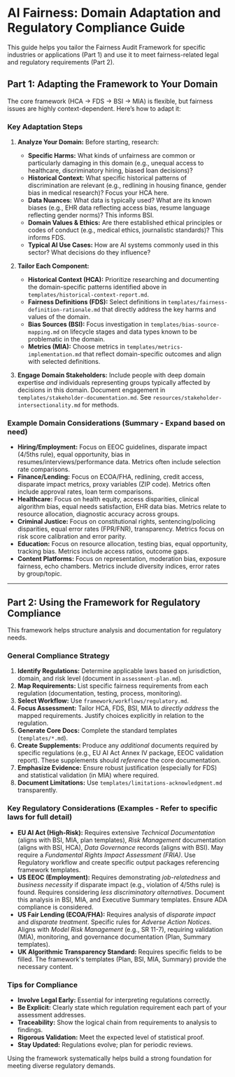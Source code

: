 # AI Fairness: Domain Adaptation and Regulatory Compliance Guide

This guide helps you tailor the Fairness Audit Framework for specific industries or applications (Part 1) and use it to meet fairness-related legal and regulatory requirements (Part 2).

## Part 1: Adapting the Framework to Your Domain

The core framework (HCA -> FDS -> BSI -> MIA) is flexible, but fairness issues are highly context-dependent. Here’s how to adapt it:

### Key Adaptation Steps

1.  **Analyze Your Domain:** Before starting, research:
    *   **Specific Harms:** What kinds of unfairness are common or particularly damaging in this domain (e.g., unequal access to healthcare, discriminatory hiring, biased loan decisions)?
    *   **Historical Context:** What specific historical patterns of discrimination are relevant (e.g., redlining in housing finance, gender bias in medical research)? Focus your HCA here.
    *   **Data Nuances:** What data is typically used? What are its known biases (e.g., EHR data reflecting access bias, resume language reflecting gender norms)? This informs BSI.
    *   **Domain Values & Ethics:** Are there established ethical principles or codes of conduct (e.g., medical ethics, journalistic standards)? This informs FDS.
    *   **Typical AI Use Cases:** How are AI systems commonly used in this sector? What decisions do they influence?

2.  **Tailor Each Component:**
    *   **Historical Context (HCA):** Prioritize researching and documenting the domain-specific patterns identified above in `templates/historical-context-report.md`.
    *   **Fairness Definitions (FDS):** Select definitions in `templates/fairness-definition-rationale.md` that directly address the key harms and values of the domain.
    *   **Bias Sources (BSI):** Focus investigation in `templates/bias-source-mapping.md` on lifecycle stages and data types known to be problematic in the domain.
    *   **Metrics (MIA):** Choose metrics in `templates/metrics-implementation.md` that reflect domain-specific outcomes and align with selected definitions.

3.  **Engage Domain Stakeholders:** Include people with deep domain expertise *and* individuals representing groups typically affected by decisions in this domain. Document engagement in `templates/stakeholder-documentation.md`. See `resources/stakeholder-intersectionality.md` for methods.

### Example Domain Considerations (Summary - Expand based on need)

*   **Hiring/Employment:** Focus on EEOC guidelines, disparate impact (4/5ths rule), equal opportunity, bias in resumes/interviews/performance data. Metrics often include selection rate comparisons.
*   **Finance/Lending:** Focus on ECOA/FHA, redlining, credit access, disparate impact metrics, proxy variables (ZIP code). Metrics often include approval rates, loan term comparisons.
*   **Healthcare:** Focus on health equity, access disparities, clinical algorithm bias, equal needs satisfaction, EHR data bias. Metrics relate to resource allocation, diagnostic accuracy across groups.
*   **Criminal Justice:** Focus on constitutional rights, sentencing/policing disparities, equal error rates (FPR/FNR), transparency. Metrics focus on risk score calibration and error parity.
*   **Education:** Focus on resource allocation, testing bias, equal opportunity, tracking bias. Metrics include access ratios, outcome gaps.
*   **Content Platforms:** Focus on representation, moderation bias, exposure fairness, echo chambers. Metrics include diversity indices, error rates by group/topic.

---

## Part 2: Using the Framework for Regulatory Compliance

This framework helps structure analysis and documentation for regulatory needs.

### General Compliance Strategy

1.  **Identify Regulations:** Determine applicable laws based on jurisdiction, domain, and risk level (document in `assessment-plan.md`).
2.  **Map Requirements:** List specific fairness requirements from each regulation (documentation, testing, process, monitoring).
3.  **Select Workflow:** Use `framework/workflows/regulatory.md`.
4.  **Focus Assessment:** Tailor HCA, FDS, BSI, MIA to *directly address* the mapped requirements. Justify choices explicitly in relation to the regulation.
5.  **Generate Core Docs:** Complete the standard templates (`templates/*.md`).
6.  **Create Supplements:** Produce any *additional* documents required by specific regulations (e.g., EU AI Act Annex IV package, EEOC validation report). These supplements should *reference* the core documentation.
7.  **Emphasize Evidence:** Ensure robust justification (especially for FDS) and statistical validation (in MIA) where required.
8.  **Document Limitations:** Use `templates/limitations-acknowledgment.md` transparently.

### Key Regulatory Considerations (Examples - Refer to specific laws for full detail)

*   **EU AI Act (High-Risk):** Requires extensive *Technical Documentation* (aligns with BSI, MIA, plan templates), *Risk Management* documentation (aligns with BSI, HCA), *Data Governance* records (aligns with BSI). May require a *Fundamental Rights Impact Assessment (FRIA)*. Use Regulatory workflow and create specific output packages referencing framework templates.
*   **US EEOC (Employment):** Requires demonstrating *job-relatedness* and *business necessity* if disparate impact (e.g., violation of 4/5ths rule) is found. Requires considering *less discriminatory alternatives*. Document this analysis in BSI, MIA, and Executive Summary templates. Ensure ADA compliance is considered.
*   **US Fair Lending (ECOA/FHA):** Requires analysis of *disparate impact* and *disparate treatment*. Specific rules for *Adverse Action Notices*. Aligns with *Model Risk Management* (e.g., SR 11-7), requiring validation (MIA), monitoring, and governance documentation (Plan, Summary templates).
*   **UK Algorithmic Transparency Standard:** Requires specific fields to be filled. The framework's templates (Plan, BSI, MIA, Summary) provide the necessary content.

### Tips for Compliance

*   **Involve Legal Early:** Essential for interpreting regulations correctly.
*   **Be Explicit:** Clearly state which regulation requirement each part of your assessment addresses.
*   **Traceability:** Show the logical chain from requirements to analysis to findings.
*   **Rigorous Validation:** Meet the expected level of statistical proof.
*   **Stay Updated:** Regulations evolve; plan for periodic reviews.

Using the framework systematically helps build a strong foundation for meeting diverse regulatory demands.